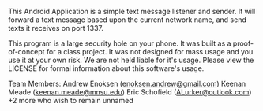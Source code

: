 This Android Application is a simple text message listener and sender. It will forward a text message based upon the current network name, and send texts it receives on port 1337.

This program is a large security hole on your phone. It was built as a proof-of-concept for a class project. It was not designed for mass usage and you use it at your own risk. We are not held liable for it's usage. Please view the LICENSE for formal information about this software's usage.


Team Members:
Andrew Enoksen (enoksen.andrew@gmail.com)
Keenan Meade (keenan.meade@mnsu.edu)
Eric Schofield (ALurker@outlook.com)
+2 more who wish to remain unnamed
